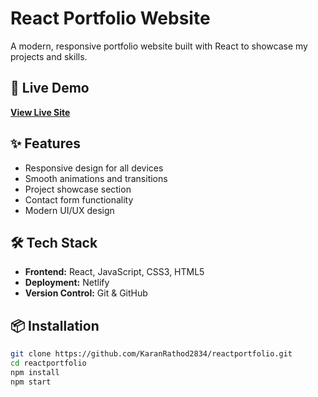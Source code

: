 # React Portfolio Website

A modern, responsive portfolio website built with React to showcase my projects and skills.

## 🚀 Live Demo
[**View Live Site**](https://djsce-portfolio-karan.netlify.app/)

## ✨ Features
- Responsive design for all devices
- Smooth animations and transitions
- Project showcase section
- Contact form functionality
- Modern UI/UX design

## 🛠️ Tech Stack
- **Frontend:** React, JavaScript, CSS3, HTML5
- **Deployment:** Netlify
- **Version Control:** Git & GitHub

## 📦 Installation
```bash
git clone https://github.com/KaranRathod2834/reactportfolio.git
cd reactportfolio
npm install
npm start
